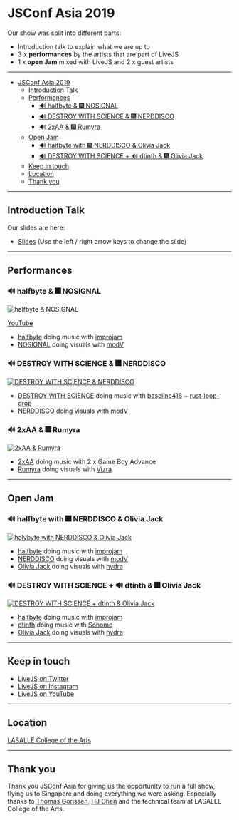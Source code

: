 # JSConf Asia 2019

Our show was split into different parts:

* Introduction talk to explain what we are up to
* 3 x **performances** by the artists that are part of LiveJS
* 1 x **open Jam** mixed with LiveJS and 2 x guest artists

---

- [JSConf Asia 2019](#jsconf-asia-2019)
  - [Introduction Talk](#introduction-talk)
  - [Performances](#performances)
    - [🔊 halfbyte & 🎆 NOSIGNAL](#%F0%9F%94%8A-halfbyte--%F0%9F%8E%86-nosignal)
    - [🔊 DESTROY WITH SCIENCE & 🎆 NERDDISCO](#%F0%9F%94%8A-destroy-with-science--%F0%9F%8E%86-nerddisco)
    - [🔊 2xAA & 🎆 Rumyra](#%F0%9F%94%8A-2xaa--%F0%9F%8E%86-rumyra)
  - [Open Jam](#open-jam)
    - [🔊 halfbyte with 🎆 NERDDISCO & Olivia Jack](#%F0%9F%94%8A-halfbyte-with-%F0%9F%8E%86-nerddisco--olivia-jack)
    - [🔊 DESTROY WITH SCIENCE + 🔊 dtinth & 🎆 Olivia Jack](#%F0%9F%94%8A-destroy-with-science--%F0%9F%94%8A-dtinth--%F0%9F%8E%86-olivia-jack)
  - [Keep in touch](#keep-in-touch)
  - [Location](#location)
  - [Thank you](#thank-you)

---

## Introduction Talk

Our slides are here: 

* [Slides](https://livejs.github.io/JSConfAsia-2019) (Use the left / right arrow keys to change the slide)

---

## Performances

### 🔊 halfbyte & 🎆 NOSIGNAL

![halfbyte & NOSIGNAL](http://img.youtube.com/vi/vjivgO4mJLI/0.jpg)

[YouTube](http://www.youtube.com/watch?v=YOUTUBE_VIDEO_ID_HERE)

* [halfbyte](https://twitter.com/halfbyte) doing music with [improjam](https://github.com/halfbyte/improjam)
* [NOSIGNAL](https://twitter.com/_____nosignal) doing visuals with [modV](https://modv.js.org/)

### 🔊 DESTROY WITH SCIENCE & 🎆 NERDDISCO

[![DESTROY WITH SCIENCE & NERDDISCO](http://img.youtube.com/vi/yMbfu5QiS7c/0.jpg)](http://www.youtube.com/watch?v=yMbfu5QiS7c "DESTROY WITH SCIENCE & NERDDISCO")

* [DESTROY WITH SCIENCE](https://twitter.com/MattMcKegg) doing music with [baseline418](https://github.com/livejs/baseline418) + [rust-loop-drop](https://github.com/mmckegg/rust-loop-drop)
* [NERDDISCO](https://twitter.com/TimPietrusky) doing visuals with [modV](https://modv.js.org)

### 🔊 2xAA & 🎆 Rumyra

[![2xAA & Rumyra](http://img.youtube.com/vi/2IdVZ8Euv20/0.jpg)](http://www.youtube.com/watch?v=2IdVZ8Euv20 "2xAA & Rumyra")

* [2xAA](https://twitter.com/_2xaa) doing music with 2 x Game Boy Advance
* [Rumyra](https://twitter.com/Rumyra) doing visuals with [Vizra](https://github.com/Rumyra/Vizra)


---

## Open Jam

### 🔊 halfbyte with 🎆 NERDDISCO & Olivia Jack

[![halybyte with NERDDISCO & Olivia Jack](http://img.youtube.com/vi/IjuICGSpV0M/0.jpg)](http://www.youtube.com/watch?v=IjuICGSpV0M "halybyte with NERDDISCO & Olivia Jack")

* [halfbyte](https://twitter.com/halfbyte) doing music with [improjam](https://github.com/halfbyte/improjam)
* [NERDDISCO](https://twitter.com/TimPietrusky) doing visuals with [modV](https://modv.js.org)
* [Olivia Jack](https://twitter.com/_ojack_) doing visuals with [hydra](https://hydra-editor.glitch.me/)


### 🔊 DESTROY WITH SCIENCE + 🔊 dtinth & 🎆 Olivia Jack

[![DESTROY WITH SCIENCE + dtinth & Olivia Jack](http://img.youtube.com/vi/b2SJn4SWKVU/0.jpg)](http://www.youtube.com/watch?v=b2SJn4SWKVU "DESTROY WITH SCIENCE + dtinth & Olivia Jack")

* [halfbyte](https://twitter.com/halfbyte) doing music with [improjam](https://github.com/halfbyte/improjam)
* [dtinth](https://twitter.com/TimPietrusky) doing music with [Sonome](https://midi.dt.in.th/#/sonome)
* [Olivia Jack](https://twitter.com/_ojack_) doing visuals with [hydra](https://hydra-editor.glitch.me/)

---

## Keep in touch

* [LiveJS on Twitter](https://twitter.com/LiveJS_network)
* [LiveJS on Instagram](https://www.instagram.com/livejs_network)
* [LiveJS on YouTube](https://www.youtube.com/channel/UCsynCRSmZBuLYQSQKqbcfaQ)

---

## Location

[LASALLE College of the Arts](https://goo.gl/maps/MrtanTkweh4nydHq6)

---

## Thank you

Thank you JSConf Asia for giving us the opportunity to run a full show, flying us to Singapore and doing everything we were asking. Especially thanks to [Thomas Gorissen](https://twitter.com/serrynaimo), [HJ Chen](https://twitter.com/hj_chen) and the technical team at LASALLE College of the Arts. 


